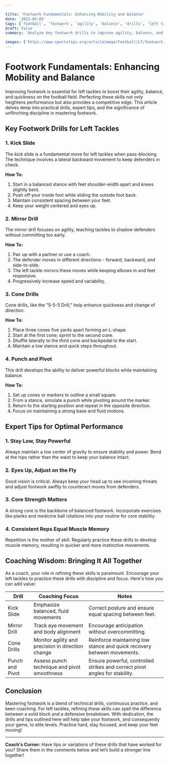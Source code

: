 ```yaml
---

title: 'Footwork Fundamentals: Enhancing Mobility and Balance'
date: '2023-03-05'
tags: ['football', 'footwork', 'agility', 'balance', 'drills', 'left tackle', 'mobility', 'quickness', 'coaching']
draft: false
summary: 'Analyze key footwork drills to improve agility, balance, and quickness for left tackles in football.'

images: ['https://www.sportstips.org/articleimage/Football/LT/footwork_fundamentals_enhancing_mobility_and_balance.webp']
---
```


# Footwork Fundamentals: Enhancing Mobility and Balance

Improving footwork is essential for left tackles to boost their agility, balance, and quickness on the football field. Perfecting these skills not only heightens performance but also provides a competitive edge. This article delves deep into practical drills, expert tips, and the significance of unflinching discipline in mastering footwork.

## Key Footwork Drills for Left Tackles

### 1. **Kick Slide**

The kick slide is a fundamental move for left tackles when pass-blocking. The technique involves a lateral backward movement to keep defenders in check.

**How To:**
1. Start in a balanced stance with feet shoulder-width apart and knees slightly bent.
2. Push off your inside foot while sliding the outside foot back.
3. Maintain consistent spacing between your feet.
4. Keep your weight centered and eyes up.

### 2. **Mirror Drill**

The mirror drill focuses on agility, teaching tackles to shadow defenders without committing too early.

**How To:**
1. Pair up with a partner or use a coach.
2. The defender moves in different directions - forward, backward, and side-to-side.
3. The left tackle mirrors these moves while keeping elbows in and feet responsive.
4. Progressively increase speed and variability.

### 3. **Cone Drills**

Cone drills, like the "5-5-5 Drill," help enhance quickness and change of direction.

**How To:**
1. Place three cones five yards apart forming an L-shape.
2. Start at the first cone; sprint to the second cone.
3. Shuffle laterally to the third cone and backpedal to the start.
4. Maintain a low stance and quick steps throughout.

### 4. **Punch and Pivot**

This drill develops the ability to deliver powerful blocks while maintaining balance.

**How To:**
1. Set up cones or markers to outline a small square.
2. From a stance, simulate a punch while pivoting around the marker.
3. Return to the starting position and repeat in the opposite direction.
4. Focus on maintaining a strong base and fluid motions.

## Expert Tips for Optimal Performance

### 1. **Stay Low, Stay Powerful**

Always maintain a low center of gravity to ensure stability and power. Bend at the hips rather than the waist to keep your balance intact.

### 2. **Eyes Up, Adjust on the Fly**

Good vision is critical. Always keep your head up to see incoming threats and adjust footwork swiftly to counteract moves from defenders.

### 3. **Core Strength Matters**

A strong core is the backbone of balanced footwork. Incorporate exercises like planks and medicine ball rotations into your routine for core stability.

### 4. **Consistent Reps Equal Muscle Memory**

Repetition is the mother of skill. Regularly practice these drills to develop muscle memory, resulting in quicker and more instinctive movements.

## Coaching Wisdom: Bringing It All Together

As a coach, your role in refining these skills is paramount. Encourage your left tackles to practice these drills with discipline and focus. Here's how you can add value:

| Drill          | Coaching Focus                                   | Notes                                                                              |
| -------------- | ------------------------------------------------ | ---------------------------------------------------------------------------------- |
| Kick Slide     | Emphasize balanced, fluid movements              | Correct posture and ensure equal spacing between feet.                             |
| Mirror Drill   | Track eye movement and body alignment            | Encourage anticipation without overcommitting.                                     |
| Cone Drills    | Monitor agility and precision in direction change| Reinforce maintaining low stance and quick recovery between movements.             |
| Punch and Pivot| Assess punch technique and pivot smoothness      | Ensure powerful, controlled strikes and correct pivot angles for stability.        |

## Conclusion

Mastering footwork is a blend of technical drills, continuous practice, and keen coaching. For left tackles, refining these skills can spell the difference between a solid block and a defensive breakdown. With dedication, the drills and tips outlined here will help take your footwork, and consequently your game, to elite levels. Practice hard, stay focused, and keep your feet moving!

---

**Coach's Corner:** Have tips or variations of these drills that have worked for you? Share them in the comments below and let’s build a stronger line together!